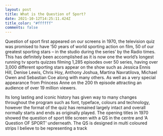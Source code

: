 ```yaml
---
layout: post
title: What is the Question of Sport?
date: 2021-10-12T14:25:11.424Z
title_color: "#ffffff"
comments: false
---
```

Question of sport first appeared on our screens in 1970, the television quiz was promised to
have ‘50 years of world sporting action on film, 50 of our greatest sporting stars – in the
studio during the series’ by the Radio times. This has definitely been accomplished as it is
now one the world’s longest running tv sports quizzes filming 1,285 episodes over 50 series,
having over 3,000 different sporting stars appear on the show such as Jessica Ennis Hill,
Denise Lewis, Chris Hoy, Anthony Joshua, Martina Navratilova, Michael Owen and Sebastian
Coe along with many others. As well as a very special appearance from Princess Anne on the
200 th episode attracting an audience of over 19 million viewers.


Its long lasting and iconic history has given way to many changes throughout the program
such as font, typeface, colours and technology, however the format of the quiz has
remained largely intact and overall normally starts and ends as originally played.
The opening titles in 1970 showed the question of sport title screen with a QS in the centre
and ‘A Question OF SPORT’ underneath. The QS is designed in multi coloured strips I believe
to be representing a track